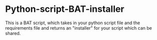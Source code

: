 # Python-script-BAT-installer
This is a BAT script, which takes in your python script file and the requirements file and returns an "installer" for your script which can be shared.
